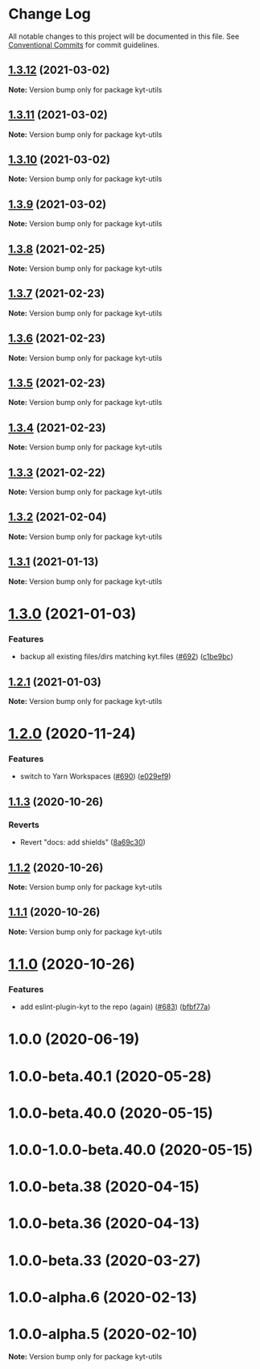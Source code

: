 # Change Log

All notable changes to this project will be documented in this file.
See [Conventional Commits](https://conventionalcommits.org) for commit guidelines.

## [1.3.12](https://github.com/nytimes/kyt/compare/kyt-utils@1.3.11...kyt-utils@1.3.12) (2021-03-02)

**Note:** Version bump only for package kyt-utils





## [1.3.11](https://github.com/nytimes/kyt/compare/kyt-utils@1.3.10...kyt-utils@1.3.11) (2021-03-02)

**Note:** Version bump only for package kyt-utils





## [1.3.10](https://github.com/nytimes/kyt/compare/kyt-utils@1.3.9...kyt-utils@1.3.10) (2021-03-02)

**Note:** Version bump only for package kyt-utils





## [1.3.9](https://github.com/nytimes/kyt/compare/kyt-utils@1.3.8...kyt-utils@1.3.9) (2021-03-02)

**Note:** Version bump only for package kyt-utils





## [1.3.8](https://github.com/nytimes/kyt/compare/kyt-utils@1.3.7...kyt-utils@1.3.8) (2021-02-25)

**Note:** Version bump only for package kyt-utils





## [1.3.7](https://github.com/nytimes/kyt/compare/kyt-utils@1.3.6...kyt-utils@1.3.7) (2021-02-23)

**Note:** Version bump only for package kyt-utils





## [1.3.6](https://github.com/nytimes/kyt/compare/kyt-utils@1.3.5...kyt-utils@1.3.6) (2021-02-23)

**Note:** Version bump only for package kyt-utils





## [1.3.5](https://github.com/nytimes/kyt/compare/kyt-utils@1.3.4...kyt-utils@1.3.5) (2021-02-23)

**Note:** Version bump only for package kyt-utils





## [1.3.4](https://github.com/nytimes/kyt/compare/kyt-utils@1.3.3...kyt-utils@1.3.4) (2021-02-23)

**Note:** Version bump only for package kyt-utils





## [1.3.3](https://github.com/nytimes/kyt/compare/kyt-utils@1.3.2...kyt-utils@1.3.3) (2021-02-22)

**Note:** Version bump only for package kyt-utils





## [1.3.2](https://github.com/nytimes/kyt/compare/kyt-utils@1.3.1...kyt-utils@1.3.2) (2021-02-04)

**Note:** Version bump only for package kyt-utils





## [1.3.1](https://github.com/nytimes/kyt/compare/kyt-utils@1.3.0...kyt-utils@1.3.1) (2021-01-13)

**Note:** Version bump only for package kyt-utils





# [1.3.0](https://github.com/nytimes/kyt/compare/kyt-utils@1.2.0...kyt-utils@1.3.0) (2021-01-03)


### Features

* backup all existing files/dirs matching kyt.files ([#692](https://github.com/nytimes/kyt/issues/692)) ([c1be9bc](https://github.com/nytimes/kyt/commit/c1be9bca0ccb349541144d499e8597b65c892758))





## [1.2.1](https://github.com/nytimes/kyt/compare/kyt-utils@1.2.0...kyt-utils@1.2.1) (2021-01-03)

**Note:** Version bump only for package kyt-utils





# [1.2.0](https://github.com/nytimes/kyt/compare/kyt-utils@1.1.3...kyt-utils@1.2.0) (2020-11-24)


### Features

* switch to Yarn Workspaces ([#690](https://github.com/nytimes/kyt/issues/690)) ([e029ef9](https://github.com/nytimes/kyt/commit/e029ef9f72e47179315ed928840b770e140ab0aa))





## [1.1.3](https://github.com/nytimes/kyt/compare/kyt-utils@1.1.2...kyt-utils@1.1.3) (2020-10-26)


### Reverts

* Revert "docs: add shields" ([8a69c30](https://github.com/nytimes/kyt/commit/8a69c3095e65784d6412147a581e79e71f43673b))





## [1.1.2](https://github.com/nytimes/kyt/compare/kyt-utils@1.1.1...kyt-utils@1.1.2) (2020-10-26)

**Note:** Version bump only for package kyt-utils





## [1.1.1](https://github.com/nytimes/kyt/compare/kyt-utils@1.1.0...kyt-utils@1.1.1) (2020-10-26)

**Note:** Version bump only for package kyt-utils





# [1.1.0](https://github.com/nytimes/kyt/compare/kyt-utils@1.0.0...kyt-utils@1.1.0) (2020-10-26)


### Features

* add eslint-plugin-kyt to the repo (again) ([#683](https://github.com/nytimes/kyt/issues/683)) ([bfbf77a](https://github.com/nytimes/kyt/commit/bfbf77a3f0f2f3cb624d9cfb10b42a7b2bc2f76d))





# 1.0.0 (2020-06-19)



# 1.0.0-beta.40.1 (2020-05-28)



# 1.0.0-beta.40.0 (2020-05-15)



# 1.0.0-1.0.0-beta.40.0 (2020-05-15)



# 1.0.0-beta.38 (2020-04-15)



# 1.0.0-beta.36 (2020-04-13)



# 1.0.0-beta.33 (2020-03-27)



# 1.0.0-alpha.6 (2020-02-13)



# 1.0.0-alpha.5 (2020-02-10)

**Note:** Version bump only for package kyt-utils
